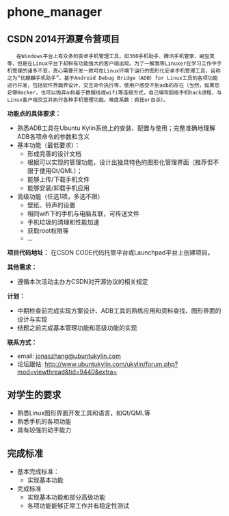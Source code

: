 phone_manager
=============

## CSDN 2014开源夏令营项目
    
       在Windows平台上有众多的安卓手机管理工具，如360手机助手、腾讯手机管家、豌豆荚等，但是在Linux平台下却鲜有功能强大的客户端出现。为了一解我等Linuxer在学习工作中手机管理的诸多不变，真心需要开发一款可在Linux环境下运行的图形化安卓手机管理工具，且称之为“优麒麟手机助手”。基于Android Debug Bridge（ADB）for Linux工具的各项功能进行开发，包括软件界面界设计、交互命令执行等，使用户感受不到adb的存在（当然，如果您足够Hacker，也可以抛弃adb基于数据线或wifi等连接方式，自己编写超级手机hack进程，与Linux客户端交互并执行各种手机管理功能。难度系数：疯狂or自杀）。


**功能点的具体要求：**

* 熟悉ADB工具在Ubuntu Kylin系统上的安装、配置与使用；完整准确地理解ADB各项命令的参数和含义
* 基本功能（最低要求）：
   * 形成完善的设计文档
   * 根据可以实现的管理功能，设计出独具特色的图形化管理界面（推荐但不限于使用Qt/QML）；
   * 能够上传/下载手机文件
   * 能够安装/卸载手机应用
* 高级功能（任选1项，多选不限）
   * 壁纸、铃声的设置
   * 相同wifi下的手机与电脑互联，可传送文件
   * 手机垃圾的清理和性能加速
   * 获取root权限等
   * ...

**项目代码地址：**
   在CSDN CODE代码托管平台或Launchpad平台上创建项目。


**其他需求：**

* 遵循本次活动主办方CSDN对开源协议的相关规定



**计划：**

* 中期检查前完成实现方案设计、ADB工具的熟练应用和资料查找、图形界面的设计与实现
* 结题之前完成基本管理功能和高级功能的实现

**联系方式：**
* email: <jonaszhang@ubuntukylin.com>
* 论坛跟帖: http://www.ubuntukylin.com/ukylin/forum.php?mod=viewthread&tid=9440&extra=


## 对学生的要求

* 熟悉Linux图形界面开发工具和语言，如Qt/QML等
* 熟悉手机的各项功能
* 具有较强的动手能力

## 完成标准

* 基本完成标准：
	+ 实现基本功能
* 完成标准
	+ 实现基本功能和部分高级功能
	+ 各项功能能够正常工作并有稳定性测试

